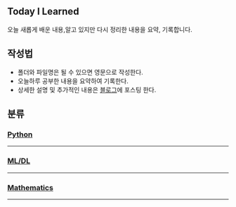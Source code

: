 ## Today I Learned
오늘 새롭게 배운 내용,알고 있지만 다시 정리한 내용을 요약, 기록합니다.  


## 작성법
- 폴더와 파일명은 될 수 있으면 영문으로 작성한다.
- 오늘하루 공부한 내용을 요약하여 기록한다. 
- 상세한 설명 및 추가적인 내용은 [블로그](https://velog.io/@hangils)에 포스팅 한다. 

## 분류  

### [Python](https://github.com/dangils/TIL/tree/main/Python)

<hr>  

### [ML/DL](https://github.com/dangils/TIL/tree/main/ML-DL) 

<hr>  

### [Mathematics](https://github.com/dangils/TIL/tree/main/Mathematics)
<hr>  

